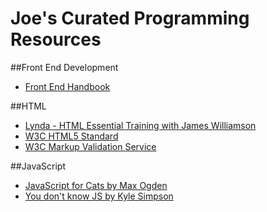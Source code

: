 # Joe's Curated Programming Resources

##Front End Development
* [Front End Handbook](http://www.frontendhandbook.com/)

##HTML
* [Lynda - HTML Essential Training with James Williamson](https://www.lynda.com/HTML-tutorials/HTML-Essential-Training/170427-2.html?srchtrk=index:1%0Alinktypeid:2%0Aq:Lynda%2B-%2BHTML%2BEssential%2BTraining%2Bwith%2BJames%2BWilliamson%0Apage:1%0As:relevance%0Asa:true%0Aproducttypeid:2)
* [W3C HTML5 Standard](https://www.w3.org/TR/html5/)
* [W3C Markup Validation Service](https://validator.w3.org/)

##JavaScript
* [JavaScript for Cats by Max Ogden](http://jsforcats.com/)
* [You don't know JS by Kyle Simpson](https://github.com/getify/You-Dont-Know-JS/blob/master/README.md)
